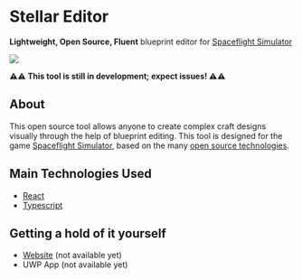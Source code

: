 # Stellar Editor
**Lightweight, Open Source, Fluent** blueprint editor for [Spaceflight Simulator](https://play.google.com/store/apps/details?id=com.StefMorojna.SpaceflightSimulator)

![](https://i.imgur.com/JiWO3Jn.png)

**⚠⚠ This tool is still in development; expect issues! ⚠⚠**

## About
This open source tool allows anyone to create complex craft designs visually through the help of blueprint editing. This tool is designed for the game [Spaceflight Simulator](https://play.google.com/store/apps/details?id=com.StefMorojna.SpaceflightSimulator), based on the many [open source technologies](#main-technologies-used).

## Main Technologies Used
- [React](https://reactjs.org/)
- [Typescript](https://www.typescriptlang.org/)

## Getting a hold of it yourself
- [Website](http://coolabhi1290.github.io/Stellar-Editor) (not available yet)
- UWP App (not available yet)
